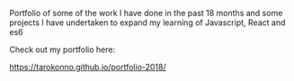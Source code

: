 Portfolio of some of the work I have done in the past 18 months and some projects I have undertaken to expand my learning of Javascript, React and es6

Check out my portfolio here:

https://tarokonno.github.io/portfolio-2018/
